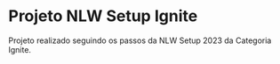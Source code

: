 # Projeto NLW Setup Ignite

Projeto realizado seguindo os passos da NLW Setup 2023 da Categoria Ignite.
